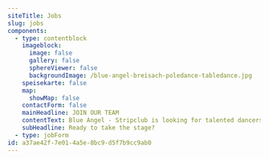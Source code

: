 ```yaml
---
siteTitle: Jobs
slug: jobs
components:
  - type: contentblock
    imageblock:
      image: false
      gallery: false
      sphereViewer: false
      backgroundImage: /blue-angel-breisach-poledance-tabledance.jpg
    speisekarte: false
    map:
      showMap: false
    contactForm: false
    mainHeadline: JOIN OUR TEAM
    contentText: Blue Angel - Stripclub is looking for talented dancers who want to bring their art to life with us. Become a part of our seductive world and ignite your passion on stage. Apply today for an exciting career at Blue Angel.
    subHeadline: Ready to take the stage?
  - type: jobForm
id: a37ae42f-7e01-4a5e-8bc9-d5f7b9cc9ab0
---
```

